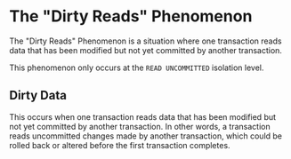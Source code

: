# The "Dirty Reads" Phenomenon

The "Dirty Reads" Phenomenon is a situation where one transaction reads data that has been modified but not yet committed by another transaction.

This phenomenon only occurs at the `READ UNCOMMITTED` isolation level.

## Dirty Data

This occurs when one transaction reads data that has been modified but not yet committed by another transaction. In other words, a transaction reads uncommitted changes made by another transaction, which could be rolled back or altered before the first transaction completes.
